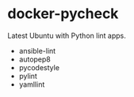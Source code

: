 # docker-pycheck

Latest Ubuntu with Python lint apps.

* ansible-lint
* autopep8
* pycodestyle
* pylint
* yamllint
